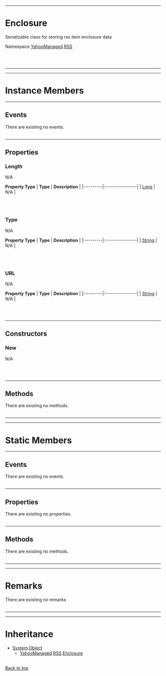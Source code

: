 
---


# Enclosure #
Serializable class for storing rss item enclosure data

Namespace [YahooManaged](namespaceYahooManaged.md).[RSS](namespaceYahooManagedRSS.md)



<br></br>

---


---

# Instance Members #

---

## Events ##

There are existing no events.
<br></br>


---

## Properties ##

### Length ###
N/A

**Property Type**
| **Type** | **Description** |
|:---------|:----------------|
| [Long](http://msdn.microsoft.com/en-us/library/y595sc15(VS.80).aspx) | N/A |

<br></br>
### Type ###
N/A

**Property Type**
| **Type** | **Description** |
|:---------|:----------------|
| [String](http://msdn.microsoft.com/en-us/library/thwcx436(VS.80).aspx) | N/A |

<br></br>
### URL ###
N/A

**Property Type**
| **Type** | **Description** |
|:---------|:----------------|
| [String](http://msdn.microsoft.com/en-us/library/thwcx436(VS.80).aspx) | N/A |

<br></br>


---

## Constructors ##

### New ###
N/A

<br></br>


---

## Methods ##

There are existing no methods.
<br></br>


---


---

# Static Members #

---

## Events ##

There are existing no events.
<br></br>


---

## Properties ##

There are existing no properties.
<br></br>


---

## Methods ##

There are existing no methods.
<br></br>


---


---

# Remarks #

There are existing no remarks
<br></br>


---


---

# Inheritance #

  * [System](http://msdn.microsoft.com/en-US/library/system.aspx).[Object](http://msdn.microsoft.com/en-US/library/system.object.aspx)
    * [YahooManaged](namespaceYahooManaged.md).[RSS](namespaceYahooManagedRSS.md).[Enclosure](classEnclosure#.md)
<br></br>

[Back to top](classEnclosure#Enclosure.md)
